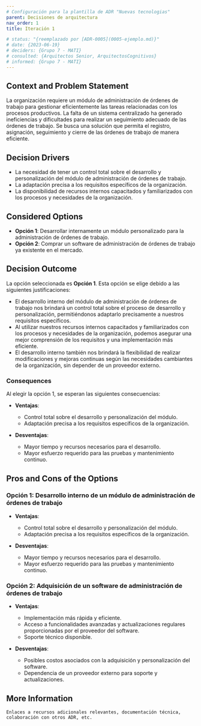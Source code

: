 ```yaml
---
# Configuración para la plantilla de ADR "Nuevas tecnologias"
parent: Decisiones de arquitectura
nav_order: 1
title: Iteración 1

# status: "{reemplazado por [ADR-0005](0005-ejemplo.md)}"
# date: {2023-06-19}
# deciders: {Grupo 7 - MATI}
# consulted: {Arquitectos Senior, ArquitectosCognitivos}
# informed: {Grupo 7 - MATI}
---
```


## Context and Problem Statement

La organización requiere un módulo de administración de órdenes de trabajo para gestionar eficientemente las tareas relacionadas con los procesos productivos. La falta de un sistema centralizado ha generado ineficiencias y dificultades para realizar un seguimiento adecuado de las órdenes de trabajo. Se busca una solución que permita el registro, asignación, seguimiento y cierre de las órdenes de trabajo de manera eficiente.

## Decision Drivers

* La necesidad de tener un control total sobre el desarrollo y personalización del módulo de administración de órdenes de trabajo.
* La adaptación precisa a los requisitos específicos de la organización.
* La disponibilidad de recursos internos capacitados y familiarizados con los procesos y necesidades de la organización.

## Considered Options

* **Opción 1**: Desarrollar internamente un módulo personalizado para la administración de órdenes de trabajo.
* **Opción 2**: Comprar un software de administración de órdenes de trabajo ya existente en el mercado.

## Decision Outcome

La opción seleccionada es **Opción 1**. Esta opción se elige debido a las siguientes justificaciones:

* El desarrollo interno del módulo de administración de órdenes de trabajo nos brindará un control total sobre el proceso de desarrollo y personalización, permitiéndonos adaptarlo precisamente a nuestros requisitos específicos.
* Al utilizar nuestros recursos internos capacitados y familiarizados con los procesos y necesidades de la organización, podemos asegurar una mejor comprensión de los requisitos y una implementación más eficiente.
* El desarrollo interno también nos brindará la flexibilidad de realizar modificaciones y mejoras continuas según las necesidades cambiantes de la organización, sin depender de un proveedor externo.


### Consequences

Al elegir la opción 1, se esperan las siguientes consecuencias:

* **Ventajas**:
  * Control total sobre el desarrollo y personalización del módulo.
  * Adaptación precisa a los requisitos específicos de la organización.

* **Desventajas**:
  * Mayor tiempo y recursos necesarios para el desarrollo.
  * Mayor esfuerzo requerido para las pruebas y mantenimiento continuo.

## Pros and Cons of the Options

### Opción 1: Desarrollo interno de un módulo de administración de órdenes de trabajo

* **Ventajas**:
  * Control total sobre el desarrollo y personalización del módulo.
  * Adaptación precisa a los requisitos específicos de la organización.

* **Desventajas**:
  * Mayor tiempo y recursos necesarios para el desarrollo.
  * Mayor esfuerzo requerido para las pruebas y mantenimiento continuo.

### Opción 2: Adquisición de un software de administración de órdenes de trabajo

* **Ventajas**:
  * Implementación más rápida y eficiente.
  * Acceso a funcionalidades avanzadas y actualizaciones regulares proporcionadas por el proveedor del software.
  * Soporte técnico disponible.

* **Desventajas**:
  * Posibles costos asociados con la adquisición y personalización del software.
  * Dependencia de un proveedor externo para soporte y actualizaciones.
## More Information

    Enlaces a recursos adicionales relevantes, documentación técnica, colaboración con otros ADR, etc.
